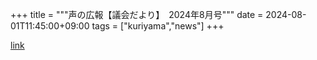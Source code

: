 +++
title = """声の広報【議会だより】　2024年8月号"""
date = 2024-08-01T11:45:00+09:00
tags = ["kuriyama","news"]
+++


[link](https://www.town.kuriyama.hokkaido.jp/site/koho/28368.html)

